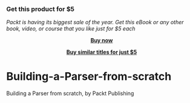 
### Get this product for $5

<i>Packt is having its biggest sale of the year. Get this eBook or any other book, video, or course that you like just for $5 each</i>


<b><p align='center'>[Buy now](https://packt.link/9781801075107)</p></b>


<b><p align='center'>[Buy similar titles for just $5](https://subscription.packtpub.com/search)</p></b>


# Building-a-Parser-from-scratch
Building a Parser from scratch, by Packt Publishing
